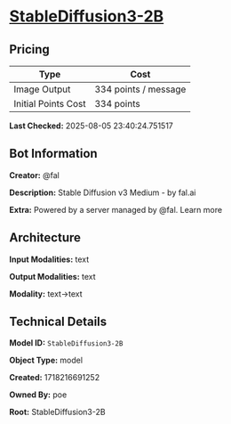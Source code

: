 # [StableDiffusion3-2B](https://poe.com/StableDiffusion3-2B)

## Pricing

| Type | Cost |
|------|------|
| Image Output | 334 points / message |
| Initial Points Cost | 334 points |

**Last Checked:** 2025-08-05 23:40:24.751517


## Bot Information

**Creator:** @fal

**Description:** Stable Diffusion v3 Medium - by fal.ai

**Extra:** Powered by a server managed by @fal. Learn more


## Architecture

**Input Modalities:** text

**Output Modalities:** text

**Modality:** text->text


## Technical Details

**Model ID:** `StableDiffusion3-2B`

**Object Type:** model

**Created:** 1718216691252

**Owned By:** poe

**Root:** StableDiffusion3-2B
